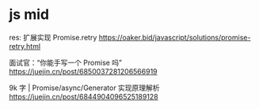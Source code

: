 # js mid

res:
扩展实现 Promise.retry
https://oaker.bid/javascript/solutions/promise-retry.html

面试官：“你能手写一个 Promise 吗”
https://juejin.cn/post/6850037281206566919

9k 字 | Promise/async/Generator 实现原理解析
https://juejin.cn/post/6844904096525189128
